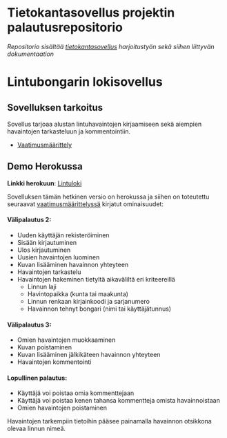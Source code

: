 # Tietokantasovellus projektin palautusrepositorio

_Repositorio sisältää [tietokantasovellus](https://hy-tsoha.github.io/materiaali/) harjoitustyön sekä siihen liittyvän dokumentaation_

# Lintubongarin lokisovellus

## Sovelluksen tarkoitus

Sovellus tarjoaa alustan lintuhavaintojen kirjaamiseen sekä aiempien havaintojen tarkasteluun ja kommentointiin.
- [Vaatimusmäärittely](/documentation/requirements.md)

## Demo Herokussa

**Linkki herokuun**: [Lintuloki](https://lintuloki.herokuapp.com/)

Sovelluksen tämän hetkinen versio on herokussa ja siihen on toteutettu seuraavat [vaatimusmäärittelyssä](/documentation/requirements.md) kirjatut ominaisuudet:

#### Välipalautus 2:

- Uuden käyttäjän rekisteröiminen
- Sisään kirjautuminen
- Ulos kirjautuminen
- Uusien havaintojen luominen
- Kuvan lisääminen havainnon yhteyteen
- Havaintojen tarkastelu
- Havaintojen hakeminen tietyltä aikaväliltä eri kriteereillä
  - Linnun laji
  - Havintopaikka (kunta tai maakunta)
  - Linnun renkaan kirjainkoodi ja sarjanumero
  - Havainnon tehnyt bongari (nimi tai käyttäjätunnus)

#### Välipalautus 3:

- Omien havaintojen muokkaaminen
- Kuvan poistaminen
- Kuvan lisääminen jälkikäteen havainnon yhteyteen
- Havaintojen kommentointi

#### Lopullinen palautus:

- Käyttäjä voi poistaa omia kommenttejaan
- Käyttäjä voi poistaa kenen tahansa kommentteja omista havainnoistaan
- Omien havaintojen poistaminen

Havaintojen tarkempiin tietoihin pääsee painamalla havainnon otsikkona olevaa linnun nimeä.
